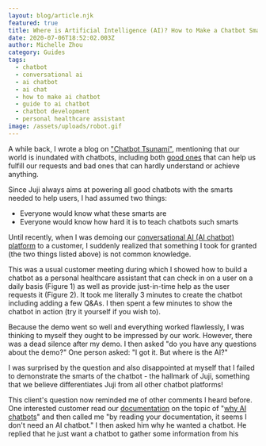 ```yaml
---
layout: blog/article.njk
featured: true
title: Where is Artificial Intelligence (AI)? How to Make a Chatbot Smart
date: 2020-07-06T18:52:02.003Z
author: Michelle Zhou
category: Guides
tags:
  - chatbot
  - conversational ai
  - ai chatbot
  - ai chat
  - how to make ai chatbot
  - guide to ai chatbot
  - chatbot development
  - personal healthcare assistant
image: /assets/uploads/robot.gif
---
```

A while back, I wrote a blog on ["Chatbot Tsunami"](https://juji.io/blog/chatbot-tsunami-the-good-bad/), mentioning that our world is inundated with chatbots, including both [good ones](https://www.newvoicesnasem.org/post/using-artificial-intelligence-to-combat-misinformation-about-covid-19) that can help us fulfill our requests and bad ones that can hardly understand or achieve anything.

Since Juji always aims at powering all good chatbots with the smarts needed to help users, I had assumed two things:

* Everyone would know what these smarts are 
* Everyone would know how hard it is to teach chatbots such smarts

Until recently, when I was demoing our [conversational AI (AI chatbot) platform](https://juji.io/juji-platform/) to a customer, I suddenly realized that something I took for granted (the two things listed above) is not common knowledge. 

This was a usual customer meeting during which I showed how to build a chatbot as a personal healthcare assistant that can check in on a user on a daily basis (Figure 1) as well as provide just-in-time help as the user requests it (Figure 2). It took me literally 3 minutes to create the chatbot including adding a few Q&As. I then spent a few minutes to show the chatbot in action (try it yourself if you wish to).  

Because the demo went so well and everything worked flawlessly, I was thinking to myself they ought to be impressed by our work. However, there was a dead silence after my demo. I then asked "do you have any questions about the demo?" One person asked: "I got it. But where is the AI?" 

I was surprised by the question and also disappointed at myself that I failed to demonstrate the smarts of the chatbot -  the hallmark of Juji, something that we believe differentiates Juji from all other chatbot platforms! 



This client's question now reminded me of other comments I heard before. One interested customer read our [documentation](https://juji.io/docs/) on the topic of "[why AI chatbots](https://juji.io/docs/why-ai-chatbots/)" and then called me "by reading your documentation, it seems I don't need an AI chatbot." I then asked him why he wanted a chatbot.  He replied that he just want a chatbot to gather some information from his